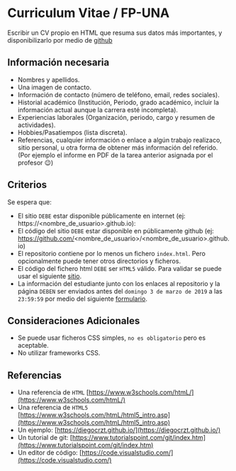 # Curriculum Vitae / FP-UNA

Escribir un CV propio en HTML que resuma sus datos más importantes, y disponibilizarlo por medio de [github](https://pages.github.com)

## Información necesaria

- Nombres y apellidos.
- Una imagen de contacto.
- Información de contacto (número de teléfono, email, redes sociales).
- Historial académico (Institución, Periodo, grado académico, incluir la información actual aunque la carrera esté incompleta).
- Experiencias laborales (Organización, periodo, cargo y resumen de actividades).
- Hobbies/Pasatiempos (lista discreta).
- Referencias, cualquier información o enlace a algún trabajo realizaco, sitio personal, u otra forma de obtener más información del referido. (Por ejemplo el informe en PDF de la tarea anterior asignada por el profesor 😉)

## Criterios

Se espera que:

- El sitio `DEBE` estar disponible públicamente en internet (ej: https://<nombre_de_usuario>.github.io):
- El código del sitio `DEBE` estar disponible en públicamente github (ej: https://github.com/<nombre_de_usuario>/<nombre_de_usuario>.github.io)
- El repositorio contiene por lo menos un fichero `index.html`. Pero opcionalmente puede tener otros directorios y ficheros.
- El código del fichero html `DEBE` ser `HTML5` válido. Para validar se puede usar el siguiente [sitio](https://html5.validator.nu/).
- La información del estudiante junto con los enlaces al repositorio y la página `DEBEN` ser enviados antes del `domingo 3 de marzo de 2019` a las `23:59:59` por medio del siguiente [formulario](https://goo.gl/forms/BRoeCzoLk8zRQYiU2).

## Consideraciones Adicionales

- Se puede usar ficheros CSS simples, `no es obligatorio` pero es aceptable.
- No utilizar frameworks CSS.

## Referencias

- Una referencia de `HTML` [https://www.w3schools.com/htmL/](https://www.w3schools.com/htmL/)
- Una referencia de `HTML5` [https://www.w3schools.com/htmL/html5_intro.asp](https://www.w3schools.com/htmL/html5_intro.asp)
- Un ejemplo: [https://diegocrzt.github.io/](https://diegocrzt.github.io/)
- Un tutorial de git: [https://www.tutorialspoint.com/git/index.htm](https://www.tutorialspoint.com/git/index.htm)
- Un editor de código: [https://code.visualstudio.com/](https://code.visualstudio.com/)
